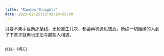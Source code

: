 ```yaml
---
title: "Random Thoughts"
date: 2023-02-25T23:42:14+08:00
---
```


只要不亲手截断那条线，无论重生几次，都会再次遇见彼此。断绝一切姻缘的人到了下辈子就再也无法与那些人相遇。

                                                                                            红线~《明天》

